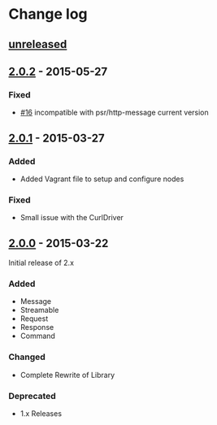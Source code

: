 Change log
==========

## [unreleased]

## [2.0.2] - 2015-05-27

### Fixed

- [#16] incompatible with psr/http-message current version

## [2.0.1] - 2015-03-27

### Added

- Added Vagrant file to setup and configure nodes

### Fixed

- Small issue with the CurlDriver


## [2.0.0] - 2015-03-22

Initial release of 2.x

### Added

- Message
- Streamable
- Request
- Response
- Command

### Changed

- Complete Rewrite of Library

### Deprecated

- 1.x Releases

[unreleased]: https://github.com/nbobtc/bitcoind-php/compare/2.0.2...2.x
[2.0.2]: https://github.com/nbobtc/bitcoind-php/compare/2.0.1...2.0.2
[2.0.1]: https://github.com/nbobtc/bitcoind-php/compare/2.0.0...2.0.1
[2.0.0]: https://github.com/nbobtc/bitcoind-php/compare/2d30e2f9ee617f44336581386cd0734613c7353d...2.0.0
[#16]: https://github.com/nbobtc/bitcoind-php/issues/16
